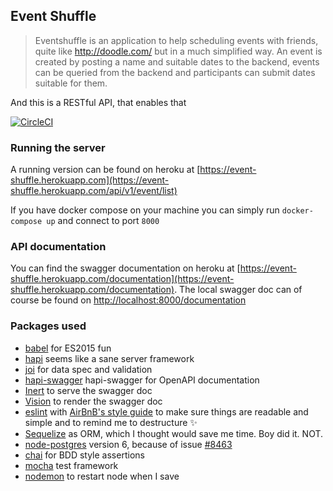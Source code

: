 ## Event Shuffle

> Eventshuffle is an application to help scheduling events with friends, quite like http://doodle.com/ but in a much simplified way. An event is created by posting a name and suitable dates to the backend, events can be queried from the backend and participants can submit dates suitable for them.

And this is a RESTful API, that enables that


[![CircleCI](https://circleci.com/gh/hollannikas/event-shuffle.svg?style=svg)](https://circleci.com/gh/hollannikas/event-shuffle)

### Running the server

A running version can be found on heroku at [https://event-shuffle.herokuapp.com](https://event-shuffle.herokuapp.com/api/v1/event/list)

If you have docker compose on your machine you can simply run `docker-compose up` and connect to port `8000`

### API documentation

You can find the swagger documentation on heroku at [https://event-shuffle.herokuapp.com/documentation](https://event-shuffle.herokuapp.com/documentation).
The local swagger doc can of course be found on [http://localhost:8000/documentation](http://localhost:8000/documentation)

### Packages used

* [babel](https://github.com/babel/babel) for ES2015 fun
* [hapi](https://github.com/hapijs/hapi) seems like a sane server framework
* [joi](https://github.com/hapijs/joi) for data spec and validation
* [hapi-swagger](https://github.com/glennjones/hapi-swagger) hapi-swagger for OpenAPI documentation
* [Inert](https://github.com/hapijs/inert) to serve the swagger doc
* [Vision](https://github.com/hapijs/vision) to render the swagger doc
* [eslint](https://github.com/eslint/eslint) with [AirBnB's style guide](https://github.com/airbnb/javascript) to make 
sure things are readable and simple and to remind me to destructure ✨
* [Sequelize](https://github.com/sequelize/sequelize) as ORM, which I thought would save me time. Boy did it. NOT.
* [node-postgres](https://github.com/brianc/node-postgres) version 6, because of issue [#8463](https://github.com/sequelize/sequelize/issues/8463)
* [chai](https://github.com/chaijs/chai) for BDD style assertions
* [mocha](https://github.com/mochajs/mocha) test framework
* [nodemon](https://github.com/remy/nodemon) to restart node when I save

